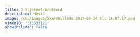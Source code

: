 ```yaml
---
title: 3-Stjernet<br>Sværd
description: Music
image: /cms/images/Skærmbillede 2017-09-14 kl. 16.07.17.png
vimeoID: '233833121'
showinslider: false
---
```






